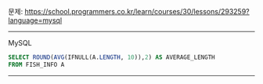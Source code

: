 문제: https://school.programmers.co.kr/learn/courses/30/lessons/293259?language=mysql

---

MySQL

```SQL
SELECT ROUND(AVG(IFNULL(A.LENGTH, 10)),2) AS AVERAGE_LENGTH
FROM FISH_INFO A
```

---
